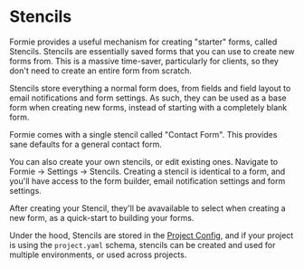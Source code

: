 # Stencils
Formie provides a useful mechanism for creating "starter" forms, called Stencils. Stencils are essentially saved forms that you can use to create new forms from. This is a massive time-saver, particularly for clients, so they don't need to create an entire form from scratch.

Stencils store everything a normal form does, from fields and field layout to email notifications and form settings. As such, they can be used as a base form when creating new forms, instead of starting with a completely blank form.

Formie comes with a single stencil called "Contact Form". This provides sane defaults for a general contact form.

You can also create your own stencils, or edit existing ones. Navigate to Formie → Settings → Stencils. Creating a stencil is identical to a form, and you'll have access to the form builder, email notification settings and form settings.

After creating your Stencil, they'll be avavailable to select when creating a new form, as a quick-start to building your forms.

Under the hood, Stencils are stored in the [Project Config](https://docs.craftcms.com/v3/project-config.html), and if your project is using the `project.yaml` schema, stencils can be created and used for multiple environments, or used across projects.